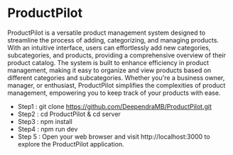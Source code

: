 # ProductPilot

ProductPilot is a versatile product management system designed to streamline the process of adding, categorizing, and managing products. With an intuitive interface, users can effortlessly add new categories, subcategories, and products, providing a comprehensive overview of their product catalog. The system is built to enhance efficiency in product management, making it easy to organize and view products based on different categories and subcategories. Whether you're a business owner, manager, or enthusiast, ProductPilot simplifies the complexities of product management, empowering you to keep track of your products with ease.

- Step1 : git clone https://github.com/DeependraMB/ProductPilot.git
- Step2 : cd ProductPilot & cd server
- Step3 : npm install
- Step4 : npm run dev
- Step 5 : Open your web browser and visit http://localhost:3000 to explore
  the ProductPilot application.
